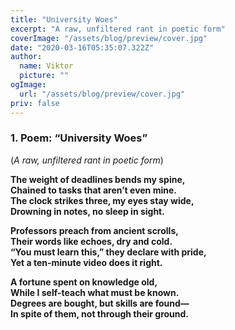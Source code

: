 ```yaml
---
title: "University Woes"
excerpt: "A raw, unfiltered rant in poetic form"
coverImage: "/assets/blog/preview/cover.jpg"
date: "2020-03-16T05:35:07.322Z"
author:
  name: Viktor
  picture: ""
ogImage:
  url: "/assets/blog/preview/cover.jpg"
priv: false
---
```


### **1. Poem: “University Woes”**  
(*A raw, unfiltered rant in poetic form*)  

**The weight of deadlines bends my spine,**  
**Chained to tasks that aren’t even mine.**  
**The clock strikes three, my eyes stay wide,**  
**Drowning in notes, no sleep in sight.**  

**Professors preach from ancient scrolls,**  
**Their words like echoes, dry and cold.**  
**“You must learn this,” they declare with pride,**  
**Yet a ten-minute video does it right.**  

**A fortune spent on knowledge old,**  
**While I self-teach what must be known.**  
**Degrees are bought, but skills are found—**  
**In spite of them, not through their ground.**  

